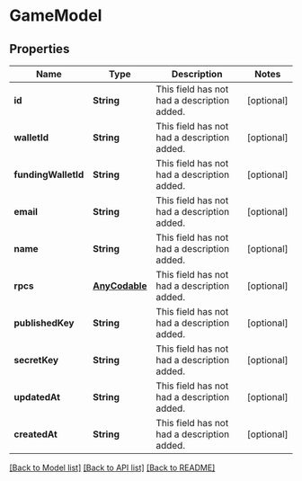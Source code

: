 # GameModel

## Properties
Name | Type | Description | Notes
------------ | ------------- | ------------- | -------------
**id** | **String** | This field has not had a description added. | [optional] 
**walletId** | **String** | This field has not had a description added. | [optional] 
**fundingWalletId** | **String** | This field has not had a description added. | [optional] 
**email** | **String** | This field has not had a description added. | [optional] 
**name** | **String** | This field has not had a description added. | [optional] 
**rpcs** | [**AnyCodable**](.md) | This field has not had a description added. | [optional] 
**publishedKey** | **String** | This field has not had a description added. | [optional] 
**secretKey** | **String** | This field has not had a description added. | [optional] 
**updatedAt** | **String** | This field has not had a description added. | [optional] 
**createdAt** | **String** | This field has not had a description added. | [optional] 

[[Back to Model list]](../README.md#documentation-for-models) [[Back to API list]](../README.md#documentation-for-api-endpoints) [[Back to README]](../README.md)


